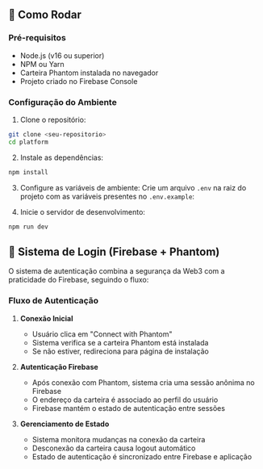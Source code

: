## 🚀 Como Rodar

### Pré-requisitos

- Node.js (v16 ou superior)
- NPM ou Yarn
- Carteira Phantom instalada no navegador
- Projeto criado no Firebase Console

### Configuração do Ambiente

1. Clone o repositório:

```bash
git clone <seu-repositorio>
cd platform
```

2. Instale as dependências:

```bash
npm install
```

3. Configure as variáveis de ambiente:
   Crie um arquivo `.env` na raiz do projeto com as variáveis presentes no `.env.example`:


4. Inicie o servidor de desenvolvimento:

```bash
npm run dev
```

## 🔐 Sistema de Login (Firebase + Phantom)

O sistema de autenticação combina a segurança da Web3 com a praticidade do Firebase, seguindo o fluxo:

### Fluxo de Autenticação

1. **Conexão Inicial**

   - Usuário clica em "Connect with Phantom"
   - Sistema verifica se a carteira Phantom está instalada
   - Se não estiver, redireciona para página de instalação

2. **Autenticação Firebase**

   - Após conexão com Phantom, sistema cria uma sessão anônima no Firebase
   - O endereço da carteira é associado ao perfil do usuário
   - Firebase mantém o estado de autenticação entre sessões

3. **Gerenciamento de Estado**
   - Sistema monitora mudanças na conexão da carteira
   - Desconexão da carteira causa logout automático
   - Estado de autenticação é sincronizado entre Firebase e aplicação
